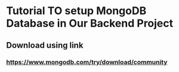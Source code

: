 
# Tutorial TO setup MongoDB Database in Our Backend Project 
## Download using link
### https://www.mongodb.com/try/download/community
